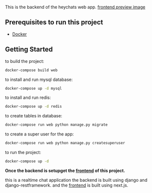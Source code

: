 This is the backend of the heychats web app. [frontend preview image](https://raw.githubusercontent.com/code-meta/heychats-frontend/main/public/heychats-preview.png) 


## Prerequisites to run this project
* [Docker](https://www.docker.com/products/docker-desktop/)


## Getting Started
to build the project:
```bash
docker-compose build web
```
to install and run mysql database:
```bash
docker-compose up -d mysql
```
to install and run redis:
```bash
docker-compose up -d redis
```
to create tables in database:
```bash
docker-compose run web python manage.py migrate
```
to create a super user for the app:
```bash
docker-compose run web python manage.py createsuperuser
```
to run the project:
```bash
docker-compose up -d
```

**Once the backend is setupget the [frontend](https://github.com/code-meta/heychats-frontend) of this project.**

this is a realtime chat application the backend is built using django and django-restframework.
and the [frontend](https://github.com/code-meta/heychats-frontend) is built using next.js.